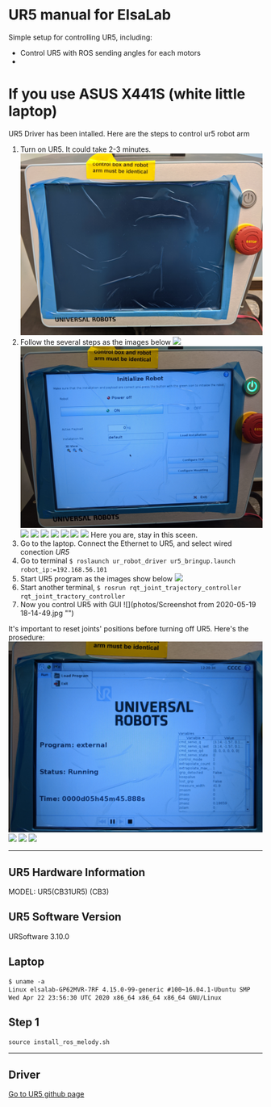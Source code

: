 # UR5 manual for ElsaLab
Simple setup for controlling UR5, including:
* Control UR5 with ROS sending angles for each motors
* 

# If you use ASUS X441S (white little laptop)
UR5 Driver has been intalled.
Here are the steps to control ur5 robot arm
1. Turn on UR5. It could take 2-3 minutes.
![](photos/IMG_20200519_180527.jpg "")
2. Follow the several steps as the images below
![](photos/IMG_20200519_180720.jpg "")
![](photos/IMG_20200519_180736.jpg "")
![](photos/IMG_20200519_180743.jpg "")
![](photos/IMG_20200519_180752.jpg "")
![](photos/IMG_20200519_180757.jpg "")
![](photos/IMG_20200519_180807.jpg "")
![](photos/IMG_20200519_180819.jpg "")
![](photos/IMG_20200519_180825.jpg "")
![](photos/IMG_20200519_180834.jpg "")
Here you are, stay in this sceen.
3. Go to the laptop. Connect the Ethernet to UR5, and select wired conection *UR5*
4. Go to terminal `$ roslaunch ur_robot_driver ur5_bringup.launch robot_ip:=192.168.56.101
`
5. Start UR5 program as the images show below
![](photos/IMG_20200519_181202.jpg "")
6. Start another terminal, `$ rosrun rqt_joint_trajectory_controller rqt_joint_tractory_controller
`
7. Now you control UR5 with GUI
![](photos/Screenshot from 2020-05-19 18-14-49.jpg "")

It's important to reset joints' positions before turning off UR5. Here's the prosedure:
![](photos/IMG_20200519_181734.jpg "")
![](photos/IMG_20200519_181745.jpg "")
![](photos/IMG_20200519_181751.jpg "")
![](photos/IMG_20200519_181755.jpg "")

---
## UR5 Hardware Information
MODEL: UR5(CB31UR5) (CB3)

## UR5 Software Version
URSoftware 3.10.0

## Laptop
```
$ uname -a
Linux elsalab-GP62MVR-7RF 4.15.0-99-generic #100~16.04.1-Ubuntu SMP Wed Apr 22 23:56:30 UTC 2020 x86_64 x86_64 x86_64 GNU/Linux
```

## Step 1
`source install_ros_melody.sh`

---
## Driver
[Go to UR5 github page](https://github.com/UniversalRobots/Universal_Robots_ROS_Driver)
